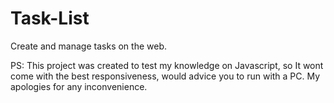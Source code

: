 # Task-List

Create and manage tasks on the web.

PS: This project was created to test my knowledge on Javascript, so It wont come with the best responsiveness, would advice you to run with a PC. My apologies for any inconvenience.

